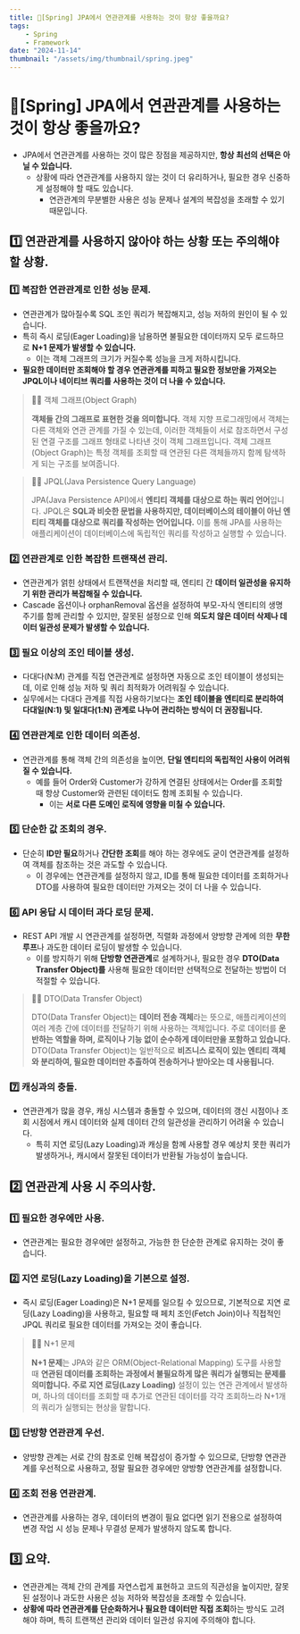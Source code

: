 ```yaml
---
title: 🍃[Spring] JPA에서 연관관계를 사용하는 것이 항상 좋을까요?
tags:
    - Spring
    - Framework
date: "2024-11-14"
thumbnail: "/assets/img/thumbnail/spring.jpeg"
---
```


# 🍃[Spring] JPA에서 연관관계를 사용하는 것이 항상 좋을까요?
- JPA에서 연관관계를 사용하는 것이 많은 장점을 제공하지만, **항상 최선의 선택은 아닐 수 있습니다.**
    - 상황에 따라 연관관계를 사용하지 않는 것이 더 유리하거나, 필요한 경우 신중하게 설정해야 할 때도 있습니다.
        - 연관관계의 무분별한 사용은 성능 문제나 설계의 복잡성을 초래할 수 있기 때문입니다.

## 1️⃣ 연관관계를 사용하지 않아야 하는 상황 또는 주의해야 할 상황.

### 1️⃣ 복잡한 연관관계로 인한 성능 문제.
- 연관관계가 많아질수록 SQL 조인 쿼리가 복잡해지고, 성능 저하의 원인이 될 수 있습니다.
- 특히 즉시 로딩(Eager Loading)을 남용하면 불필요한 데이터까지 모두 로드하므로 **N+1 문제가 발생할 수 있습니다.**
    - 이는 객체 그래프의 크기가 커질수록 성능을 크게 저하시킵니다.
- **필요한 데이터만 조회해야 할 경우 연관관계를 피하고 필요한 정보만을 가져오는 JPQL이나 네이티브 쿼리를 사용하는 것이 더 나을 수 있습니다.**

> 🙋‍♂️ 객체 그래프(Object Graph)
> 
> **객체들 간의 그래프로 표현한 것을 의미합니다.**
> 객체 지향 프로그래밍에서 객체는 다른 객체와 연관 관계를 가질 수 있는데, 이러한 객체들이 서로 참조하면서 구성된 연결 구조를 그래프 형태로 나타낸 것이 객체 그래프입니다.
> 객체 그래프(Object Graph)는 특정 객체를 조회할 때 연관된 다른 객체들까지 함께 탐색하게 되는 구조를 보여줍니다.

> 🙋‍♂️ JPQL(Java Persistence Query Language)
> 
> JPA(Java Persistence API)에서 **엔티티 객체를 대상으로 하는 쿼리 언어**입니다.
> JPQL은 **SQL과 비슷한 문법을 사용하지만, 데이터베이스의 테이블이 아닌 엔티티 객체를 대상으로 쿼리를 작성하는 언어입니다.**
> 이를 통해 JPA를 사용하는 애플리케이션이 데이터베이스에 독립적인 쿼리를 작성하고 실행할 수 있습니다.

### 2️⃣ 연관관계로 인한 복잡한 트랜잭션 관리.
- 연관관계가 얽힌 상태에서 트랜잭션을 처리할 때, 엔티티 간 **데이터 일관성을 유지하기 위한 관리가 복잡해질 수 있습니다.**
- Cascade 옵션이나 orphanRemoval 옵션을 설정하여 부모-자식 엔티티의 생명 주기를 함께 관리할 수 있지만, 잘못된 설정으로 인해 **의도치 않은 데이터 삭제나 데이터 일관성 문제가 발생할 수 있습니다.**

### 3️⃣ 필요 이상의 조인 테이블 생성.
- 다대다(N:M) 관계를 직접 연관관계로 설정하면 자동으로 조인 테이블이 생성되는데, 이로 인해 성능 저하 및 쿼리 최적화가 어려워질 수 있습니다.
- 실무에서는 다대다 관계를 직접 사용하기보다는 **조인 테이블을 엔티티로 분리하여 다대일(N:1) 및 일대다(1:N) 관계로 나누어 관리하는 방식이 더 권장됩니다.**

### 4️⃣ 연관관계로 인한 데이터 의존성.
- 연관관계를 통해 객체 간의 의존성을 높이면, **단일 엔티티의 독립적인 사용이 어려워질 수 있습니다.**
    - 예를 들어 Order와 Customer가 강하게 연결된 상태에서는 Order를 조회할 때 항상 Customer와 관련된 데이터도 함께 조회될 수 있습니다.
        - 이는 **서로 다른 도메인 로직에 영향을 미칠 수 있습니다.**

### 5️⃣ 단순한 값 조회의 경우.
- 단순히 **ID만 필요**하거나 **간단한 조회**를 해야 하는 경우에도 굳이 연관관계를 설정하여 객체를 참조하는 것은 과도할 수 있습니다.
    - 이 경우에는 연관관계를 설정하지 않고, ID를 통해 필요한 데이터를 조회하거나 DTO를 사용하여 필요한 데이터만 가져오는 것이 더 나을 수 있습니다.

### 6️⃣ API 응답 시 데이터 과다 로딩 문제.
- REST API 개발 시 연관관계를 설정하면, 직렬화 과정에서 양방향 관계에 의한 **무한 루프**나 과도한 데이터 로딩이 발생할 수 있습니다.
    - 이를 방지하기 위해 **단방향 연관관계**로 설계하거나, 필요한 경우 **DTO(Data Transfer Object)를** 사용해 필요한 데이터만 선택적으로 전달하는 방법이 더 적절할 수 있습니다.

> 🙋‍♂️ DTO(Data Transfer Object)
> 
> DTO(Data Transfer Object)는 **데이터 전송 객체**라는 뜻으로, 애플리케이션의 여러 계층 간에 데이터를 전달하기 위해 사용하는 객체입니다.
> 주로 데이터를 **운반하는 역할을 하며, 로직이나 기능 없이 순수하게 데이터만을 포함하고 있습니다.**
> DTO(Data Transfer Object)는 일반적으로 **비즈니스 로직이 있는 엔티티 객체와 분리하여, 필요한 데이터만 추출하여 전송하거나 받아오는 데 사용됩니다.**

### 7️⃣ 캐싱과의 충돌.
- 연관관계가 많을 경우, 캐싱 시스템과 충돌할 수 있으며, 데이터의 갱신 시점이나 조회 시점에서 캐시 데이터와 실제 데이터 간의 일관성을 관리하기 어려울 수 있습니다.
    - 특히 지연 로딩(Lazy Loading)과 캐싱을 함께 사용할 경우 예상치 못한 쿼리가 발생하거나, 캐시에서 잘못된 데이터가 반환될 가능성이 높습니다.

## 2️⃣ 연관관계 사용 시 주의사항.

### 1️⃣ 필요한 경우에만 사용.
- 연관관계는 필요한 경우에만 설정하고, 가능한 한 단순한 관계로 유지하는 것이 좋습니다.

### 2️⃣ 지연 로딩(Lazy Loading)을 기본으로 설정.
- 즉시 로딩(Eager Loading)은 N+1 문제를 일으킬 수 있으므로, 기본적으로 지연 로딩(Lazy Loading)을 사용하고, 필요할 때 페치 조인(Fetch Join)이나 직접적인 JPQL 쿼리로 필요한 데이터를 가져오는 것이 좋습니다.

> 🙋‍♂️ N+1 문제
> 
> **N+1 문제**는 JPA와 같은 ORM(Object-Relational Mapping) 도구를 사용할 때 **연관된 데이터를 조회하는 과정에서 불필요하게 많은 쿼리가 실행되는 문제를 의미합니다.**
> **주로 지연 로딩(Lazy Loading)** 설정이 있는 연관 관계에서 발생하며, 하나의 데이터를 조회할 때 추가로 연관된 데이터를 각각 조회하느라 N+1개의 쿼리가 실행되는 현상을 말합니다.

### 3️⃣ 단방향 연관관계 우선.
- 양방향 관계는 서로 간의 참조로 인해 복잡성이 증가할 수 있으므로, 단방향 연관관계를 우선적으로 사용하고, 정말 필요한 경우에만 양방향 연관관계를 설정합니다.

### 4️⃣ 조회 전용 연관관계.
- 연관관계를 사용하는 경우, 데이터의 변경이 필요 없다면 읽기 전용으로 설정하여 변경 작업 시 성능 문제나 무결성 문제가 발생하지 않도록 합니다.

## 3️⃣ 요약.
- 연관관계는 객체 간의 관계를 자연스럽게 표현하고 코드의 직관성을 높이지만, 잘못된 설정이나 과도한 사용은 성능 저하와 복잡성을 초래할 수 있습니다.
- **상황에 따라 연관관계를 단순화하거나 필요한 데이터만 직접 조회**하는 방식도 고려해야 하며, 특히 트랜잭션 관리와 데이터 일관성 유지에 주의해야 합니다.

